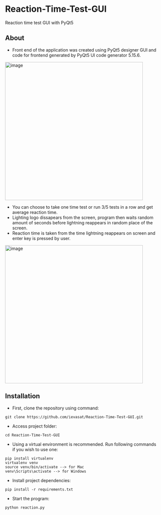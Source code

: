 # Reaction-Time-Test-GUI
Reaction time test GUI with PyQt5


## About

- Front end of the application was created using PyQt5 designer GUI and code for frontend generated by PyQt5 UI code generator 5.15.6.

<img width="450" alt="image" src="https://user-images.githubusercontent.com/95962574/187875730-c698078d-9b35-4f1e-826f-f4bf7a6d5123.png">

- You can choose to take one time test or run 3/5 tests in a row and get average reaction time.
- Lighting logo dissapears from the screen, program then waits random amount of seconds before lightning reappears in random place of the screen.
- Reaction time is taken from the time lightning reappears on screen and enter key is pressed by user.



<img width="450" alt="image" src="https://user-images.githubusercontent.com/95962574/187877066-2d13fda9-9af1-46f8-b080-4edeb68e615b.png">

## Installation

- First, clone the repository using command:

```
git clone https://github.com/ievasat/Reaction-Time-Test-GUI.git
```

- Access project folder:

```
cd Reaction-Time-Test-GUI

```

- Using a virtual environment is recommended. Run following commands if you wish to use one:

```
pip install virtualenv
virtualenv venv
source venv/bin/activate --> for Mac
venv\Scripts\activate --> for Windows
```

- Install project dependencies:

```
pip install -r requirements.txt
```

- Start the program:

```
python reaction.py
```

